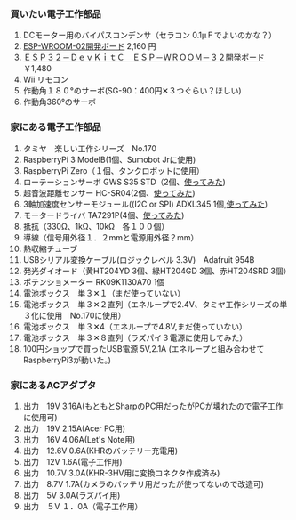 ### 買いたい電子工作部品
1. DCモーター用のバイパスコンデンサ（セラコン 0.1μＦでよいのかな？）
1. [ESP-WROOM-02開発ボード](https://www.switch-science.com/catalog/2500/) 	2,160 円   
1. [ＥＳＰ３２－ＤｅｖＫｉｔＣ　ＥＳＰ－ＷＲＯＯＭ－３２開発ボード](http://akizukidenshi.com/catalog/g/gM-11819/)  ￥1,480  
1. Wii リモコン
1. 作動角１８０°のサーボ(SG-90：400円✕３つぐらい？ほしい)
1. 作動角360°のサーボ

### 家にある電子工作部品
1. タミヤ　楽しい工作シリーズ　No.170
1. RaspberryPi 3 ModelB(1個、Sumobot Jrに使用)
1. RaspberryPi Zero（１個、タンクロボットに使用）
1. ローテーションサーボ GWS S35 STD（2個、[使ってみた](Parts_test/Rotation_servo/README.md))  
1. 超音波距離センサー HC-SR04(2個、[使ってみた](Parts_test/HC_SR04/README.md))
1. 3軸加速度センサーモジュール((I2C or SPI) ADXL345 1個,[使ってみた](Parts_test/adxl345/README.md))  
1. モータードライバ TA7291P(4個、[使ってみた](Parts_test/ta7291p/README.md))
1. 抵抗（330Ω、1kΩ、10kΩ　各１００個）
1. 導線（信号用外径１．２mmと電源用外径？mm）
1. 熱収縮チューブ
1. USBシリアル変換ケーブル(ロジックレベル 3.3V)　Adafruit 954B  
1. 発光ダイオード（黄HT204YD 3個、緑HT204GD 3個、赤HT204SRD 3個）
1. ポテンショメーター RK09K1130A70 1個
1. 電池ボックス　単３✕１（まだ使っていない）
1. 電池ボックス　単３✕２直列（エネループで2.4V、タミヤ工作シリーズの単３化に使用　No.170に使用）
1. 電池ボックス　単３✕4（エネループで4.8V,まだ使っていない）
1. 電池ボックス　単３✕８直列（ラズパイ３電源に使用してみた）
1. 100円ショップで買ったUSB電源 5V,2.1A (エネループと組み合わせてRaspberryPi3が動いた。)

### 家にあるACアダプタ
1. 出力　19V 3.16A(もともとSharpのPC用だったがPCが壊れたので電子工作に使用可)
1. 出力　19V 2.15A(Acer PC用)
1. 出力　16V 4.06A(Let's Note用)
1. 出力　12.6V 0.6A(KHRのバッテリー充電用)
1. 出力　12V 1.6A(電子工作用)
1. 出力　10.7V 3.0A(KHR-3HV用に変換コネクタ作成済み)
1. 出力　8.7V 1.7A(カメラのバッテリ用だったが使ってないので改造可)　
1. 出力　5V 3.0A(ラズパイ用)
1. 出力　５V １．0A（電子工作用）
